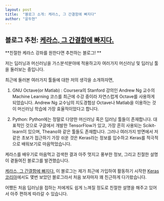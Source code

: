 ```yaml
---
layout: post
title:  "블로그 소개: 케라스, 그 간결함에 빠지다"
author: "윤두현"
---
```


## 블로그 추천: [케라스, 그 간결함에 빠지다.](https://tykimos.github.io/lecture/)

**친절한 케라스 강좌를 원한다면 추천하는 블로그! ** 

저는 딥러닝과 머신러닝을 가스분석분야에 적용하고자 여러가지 머신러닝 및 딥러닝 툴을 둘러보는 중입니다.

최근에 둘러본 여러가지 툴들에 대한 저의 생각을 소개하자면,

1. GNU Octave(or Matlab) : Coursera의 Stanford 강의인 Andrew Ng 교수의 Machine Learning 코스를 최근에 수강 중이라 자연스럽게 Octave를 사용하게 되었습니다. Andrew Ng 교수님의 지도경험상 Octave나 Matlab을 이용하는 것이 머신러닝 학습에 가장 효율적이었다고 합니다.

2. Python: Python에는 정말로 다양한 머신러닝 혹은 딥러닝 툴들이 존재합니다. 대표적인 것으로 구글에서 개발한 TensorFlow가 있고, 가장 흔히 사용되는 Scikit-learn이 있으며, Theano와 같은 툴들도 존재합니다. 그러나 여러가지 방면에서 저 같은 초보가 접근하기 가장 쉬운 것은 Keras라는 정보를 입수하고 Keras를 적극적으로 배워보기로 마음먹었습니다. 

케라스를 배우기로 마음먹고 검색한 결과 아주 멋지고 풍부한 정보, 그리고 친절한 설명이 곁들여진 블로그를 발견했습니다. 

[케라스, 그 간결함에 빠지다.](https://tykimos.github.io/lecture/) 이 블로그는 제가 최근에 가입하여 활동하기 시작한 [Keras 코리아](https://www.facebook.com/groups/KerasKorea/permalink/1867492296600060/)에서도 몇번 보았던 블로그라서 처음 보자마자 꽤 친근하게 다가왔습니다.

어쨌든 처음 딥러닝을 접하는 저에게도 쉽게 느껴질 정도로 친절한 설명을 해주고 있어서 아주 편하게 따라갈 수 있습니다. 